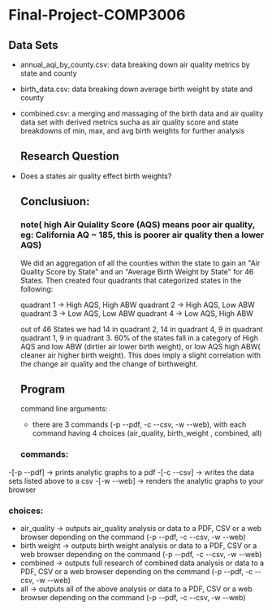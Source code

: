 # Final-Project-COMP3006

## Data Sets 
- annual_aqi_by_county.csv: data breaking down air quality metrics by state and county
- birth_data.csv: data breaking down average birth weight by state and county
- combined.csv: a merging and massaging of the birth data and air quality data set with derived metrics sucha as air quality score 
  and state breakdowns of min, max, and avg birth weights for further analysis
  
  ## Research Question
- Does a states air quality effect birth weights?
     
     
  ## Conclusiuon:
  ### note( high Air Quiality Score (AQS) means poor air quality, eg: California AQ ~ 185, this is poorer air quality then a lower AQS)
  We did an aggregation of all the counties within the state to gain an "Air Quality Score by State" and an "Average Birth Weight by State" for 46 States. 
  Then created four quadrants that categorized states in the following: 
  
  quadrant 1 -> High AQS, High ABW 
  quadrant 2 -> High AQS, Low ABW
  quadrant 3 -> Low AQS, Low ABW
  quadrant 4 -> Low AQS, High ABW
  
  out of 46 States we had 14 in quadrant 2, 14 in quadrant 4, 9 in quadrant quadrant 1, 9 in quadrant 3. 
  60% of the states fall in a category of High AQS and low ABW (dirtier air lower birth weight), or low AQS high ABW( cleaner air higher birth weight).
  This does imply a slight correlation with the change  air quality and the change of birthweight.
  
  ## Program
  command line arguments:
  - there are 3 commands (-p --pdf, -c --csv, -w --web), with each command having 4 choices (air_quality, birth_weight , combined, all)
  
  ### commands:
 -[-p --pdf]   ->  prints analytic graphs to a pdf
 -[-c --csv]   ->  writes the data sets listed above to a csv
 -[-w --web]   ->  renders the analytic graphs to your browser 
 
 ### choices:
 - air_quality  -> outputs air_quality analysis or data to a PDF, CSV or a web browser depending on the command  (-p --pdf, -c --csv, -w --web)
 - birth weight -> outputs birth weight analysis or data to a PDF, CSV or a web browser depending on the command  (-p --pdf, -c --csv, -w --web)
 - combined     ->  outputs full research of combined data analysis or data to a PDF, CSV or a web browser depending on the command  (-p --pdf, -c --csv, -w --web)
 - all          ->  outputs all of the above analysis or data to a PDF, CSV or a web browser depending on the command  (-p --pdf, -c --csv, -w --web)



  
  

  
  
  
  
